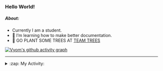 ### Hello World!

##### About:
- Currently I am a student.
- 🌱 I’m learning how to make better documentation.
- 🌱 GO PLANT SOME TREES AT [TEAM TREES](https://teamtrees.org/)

[![Vyom's github activity graph](https://activity-graph.herokuapp.com/graph?username=Vyvy-vi)](https://github.com/ashutosh00710/github-readme-activity-graph)

---
<details>
  <summary>:zap: My Activity:</summary>
  
<!--START_SECTION:waka-->
![Code Time](http://img.shields.io/badge/Code%20Time-841%20hrs%2014%20mins-blue)

**I'm a Night 🦉** 

```text
🌞 Morning    96 commits     ██░░░░░░░░░░░░░░░░░░░░░░░   9.55% 
🌆 Daytime    283 commits    ███████░░░░░░░░░░░░░░░░░░   28.16% 
🌃 Evening    326 commits    ████████░░░░░░░░░░░░░░░░░   32.44% 
🌙 Night      300 commits    ███████░░░░░░░░░░░░░░░░░░   29.85%

```
📅 **I'm Most Productive on Sunday** 

```text
Monday       133 commits    ███░░░░░░░░░░░░░░░░░░░░░░   13.23% 
Tuesday      138 commits    ███░░░░░░░░░░░░░░░░░░░░░░   13.73% 
Wednesday    155 commits    ███░░░░░░░░░░░░░░░░░░░░░░   15.42% 
Thursday     140 commits    ███░░░░░░░░░░░░░░░░░░░░░░   13.93% 
Friday       123 commits    ███░░░░░░░░░░░░░░░░░░░░░░   12.24% 
Saturday     97 commits     ██░░░░░░░░░░░░░░░░░░░░░░░   9.65% 
Sunday       219 commits    █████░░░░░░░░░░░░░░░░░░░░   21.79%

```


📊 **This Week I Spent My Time On** 

```text
🔥 Editors: 
VS Code                  5 hrs 48 mins       █████████████████████████   100.0%

🐱‍💻 Projects: 
CSF                      3 hrs 48 mins       ████████████████░░░░░░░░░   65.21% 
praise                   1 hr 57 mins        ████████░░░░░░░░░░░░░░░░░   33.38% 
palantir                 4 mins              ░░░░░░░░░░░░░░░░░░░░░░░░░   1.41%

```


 Last Updated on 08/08/2022 01:32:45 UTC
<!--END_SECTION:waka-->
</details>

